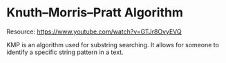# Knuth–Morris–Pratt Algorithm

Resource: https://www.youtube.com/watch?v=GTJr8OvyEVQ

KMP is an algorithm used for substring searching. It allows for someone to identify a specific string pattern in a text.

